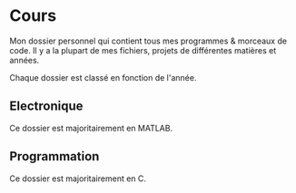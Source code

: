 # Cours
Mon dossier personnel qui contient tous mes programmes & morceaux de code.
Il y a la plupart de mes fichiers, projets de différentes matières et années.

Chaque dossier est classé en fonction de l'année.

## Electronique
Ce dossier est majoritairement en MATLAB.

## Programmation
Ce dossier est majoritairement en C.
